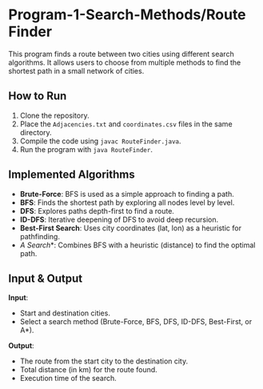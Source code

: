 # Program-1-Search-Methods/Route Finder

This program finds a route between two cities using different search algorithms. It allows users to choose from multiple methods to find the shortest path in a small network of cities.

## How to Run

1. Clone the repository.
2. Place the `Adjacencies.txt` and `coordinates.csv` files in the same directory.
3. Compile the code using `javac RouteFinder.java`.
4. Run the program with `java RouteFinder`.

## Implemented Algorithms

- **Brute-Force**: BFS is used as a simple approach to finding a path.
- **BFS**: Finds the shortest path by exploring all nodes level by level.
- **DFS**: Explores paths depth-first to find a route.
- **ID-DFS**: Iterative deepening of DFS to avoid deep recursion.
- **Best-First Search**: Uses city coordinates (lat, lon) as a heuristic for pathfinding.
- **A* Search**: Combines BFS with a heuristic (distance) to find the optimal path.

## Input & Output

**Input**:
- Start and destination cities.
- Select a search method (Brute-Force, BFS, DFS, ID-DFS, Best-First, or A*).

**Output**:
- The route from the start city to the destination city.
- Total distance (in km) for the route found.
- Execution time of the search.

